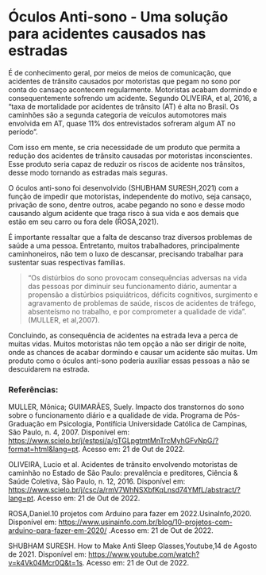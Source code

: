# Óculos Anti-sono - Uma solução para acidentes causados nas estradas


É de conhecimento geral, por meios de meios de comunicação, que acidentes de trânsito causados por motoristas que pegam no sono por conta do cansaço acontecem regularmente. Motoristas acabam dormindo e consequentemente sofrendo um acidente. Segundo OLIVEIRA, et al, 2016, a “taxa de mortalidade por acidentes de trânsito (AT) é alta no Brasil. Os caminhões são a segunda categoria de veículos automotores mais envolvida em AT, quase 11% dos entrevistados sofreram algum AT no período”.

Com isso em mente, se cria necessidade de um produto que permita a redução dos acidentes de trânsito causadas por motoristas inconscientes. Esse produto seria capaz de reduzir os riscos de acidente nos trânsitos, desse modo tornando as estradas mais seguras.

O óculos anti-sono foi desenvolvido (SHUBHAM SURESH,2021) com a função de impedir que motoristas, independente do motivo, seja cansaço, privação de sono, dentre outros, acabe pegando no sono e desse modo causando algum acidente que traga risco à sua vida e aos demais que estão em seu carro ou fora dele (ROSA,2021).

É importante ressaltar que a falta de descanso traz diversos problemas de saúde a uma pessoa. Entretanto, muitos trabalhadores, principalmente caminhoneiros, não tem o luxo de descansar, precisando trabalhar para sustentar suas respectivas famílias.

>“Os distúrbios do sono provocam consequências adversas na vida das pessoas por diminuir seu funcionamento diário, aumentar a propensão a distúrbios psiquiátricos, déficits cognitivos, surgimento e agravamento de problemas de saúde, riscos de acidentes de tráfego, absenteísmo no trabalho, e por comprometer a qualidade de vida”.(MULLER, et al,2007).

Concluindo, as consequência de acidentes na estrada leva a perca de muitas vidas. Muitos motoristas não tem opção a não ser dirigir de noite, onde as chances de acabar dormindo e causar um acidente são muitas. Um produto como o óculos anti-sono poderia auxiliar essas pessoas a não se descuidarem na estrada.



### Referências:

MULLER, Mônica; GUIMARÃES, Suely. Impacto dos transtornos do sono sobre o funcionamento diário e a qualidade de vida. Programa de Pós-Graduação em Psicologia, Pontifícia Universidade Católica de Campinas, São Paulo, n. 4, 2007. Disponível em: https://www.scielo.br/j/estpsi/a/gTGLpgtmtMnTrcMyhGFvNpG/?format=html&lang=pt. Acesso em: 21 de Out de 2022.

OLIVEIRA, Lucio et al. Acidentes de trânsito envolvendo motoristas de caminhão no Estado de São Paulo: prevalência e preditores, Ciência & Saúde Coletiva, São Paulo, n. 12, 2016. Disponível em: https://www.scielo.br/j/csc/a/rmV7WhNSXbfKqLnsd74YMfL/abstract/?lang=pt. Acesso em: 21 de Out de 2022.

ROSA,Daniel.10 projetos com Arduino para fazer em 2022.UsinaInfo,2020. Disponível em: https://www.usinainfo.com.br/blog/10-projetos-com-arduino-para-fazer-em-2020/ .Acesso em: 21 de Out de 2022.

SHUBHAM SURESH. How to Make Anti Sleep Glasses,Youtube,14 de Agosto de 2021. Disponível em: https://www.youtube.com/watch?v=k4Vk04Mcr0Q&t=1s. Acesso em: 21 de Out de 2022.

